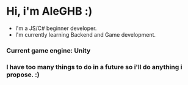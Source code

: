 


# Hi, i'm AleGHB :)

- I'm a JS/C# beginner developer. 
- I'm currently learning Backend and Game development.
### Current game engine: Unity

### I have too many things to do in a future so i'll do anything i propose. :)
















